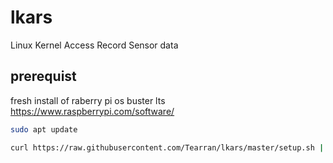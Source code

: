 # lkars
Linux Kernel Access Record Sensor data

## prerequist
fresh install of raberry pi os buster lts
https://www.raspberrypi.com/software/
```bash
sudo apt update
```

```bash
curl https://raw.githubusercontent.com/Tearran/lkars/master/setup.sh | bash
```
